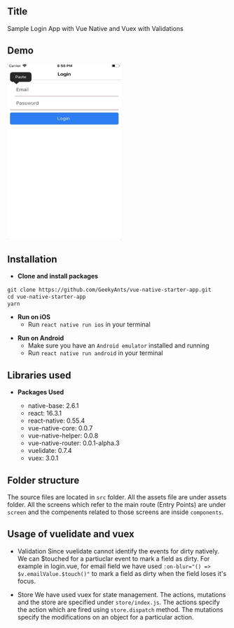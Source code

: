 
## Title

Sample Login App with Vue Native and Vuex with Validations

## Demo

<img alt="vue-native-starter app" src="gif/vue-native-starter-app.gif" width="260" height="400" />

## Installation

* **Clone and install packages**

```
git clone https://github.com/GeekyAnts/vue-native-starter-app.git
cd vue-native-starter-app
yarn
```
* **Run on iOS**
    * Run `react native run ios` in your terminal

- **Run on Android**
    * Make sure you have an `Android emulator` installed and running
    * Run `react native run android` in your terminal

## Libraries used

* **Packages Used**

    * native-base: 2.6.1
    * react: 16.3.1
    * react-native: 0.55.4
    * vue-native-core: 0.0.7
    * vue-native-helper: 0.0.8
    * vue-native-router: 0.0.1-alpha.3
    * vuelidate: 0.7.4
    * vuex: 3.0.1

## Folder structure
   The source files are located in `src` folder. All the assets file are under assets folder.
    All the screens which refer to the main route (Entry Points) are under `screen` and the compenents related to those screens are inside `components`.

## Usage of vuelidate and vuex 

* Validation
    Since vuelidate cannot identify the events for dirty natively. We can $touched for a partiuclar event to mark a field as dirty. For example in login.vue, for email field we have used `:on-blur="() => $v.emailValue.$touch()"` to mark a field as dirty when the field loses it's focus.

* Store
    We have used vuex for state management. The actions, mutations and the store are specified under `store/index.js`. The actions specify the action which are fired using `store.dispatch` method. The mutations specify the modifications on an object for a particular action.